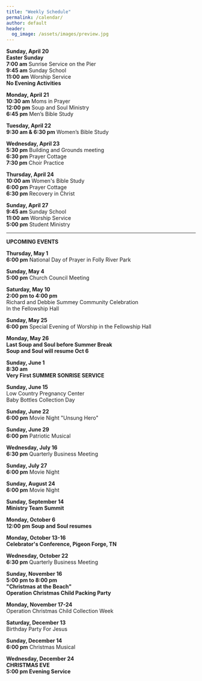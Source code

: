 ```yaml
---
title: "Weekly Schedule"
permalink: /calendar/
author: default
header:
  og_image: /assets/images/preview.jpg
---
```


<!--
**Example Day**
[10:00 am] Two Spaces At The End Of The Line ->
-->
**Sunday, April 20**  
**Easter Sunday**  
**7:00 am** Sunrise Service on the Pier  
 **9:45 am** Sunday School  
**11:00 am** Worship Service   
**No Evening Activities**
  
 

**Monday, April 21**  
**10:30 am**  Moms in Prayer  
**12:00 pm**  Soup and Soul Ministry  
 **6:45 pm**  Men’s Bible Study  

**Tuesday, April 22**   
 **9:30 am & 6:30 pm** Women’s Bible Study   
  
 
**Wednesday, April 23**   
 **5:30 pm** Building and Grounds meeting  
 **6:30 pm** Prayer Cottage   
 **7:30 pm** Choir Practice

**Thursday, April 24**  
**10:00 am** Women's Bible Study   
**6:00 pm** Prayer Cottage  
**6:30 pm** Recovery in Christ
 
**Sunday, April 27**   
**9:45 am** Sunday School  
**11:00 am** Worship Service  
**5:00 pm** Student Ministry
<hr>  

  **UPCOMING EVENTS**  

  **Thursday, May 1**  
  **6:00 pm** National Day of Prayer in Folly River Park  

  **Sunday, May 4**  
  **5:00 pm** Church Council Meeting  

  **Saturday, May 10**  
  **2:00 pm to 4:00 pm**  
  Richard and Debbie Summey Community Celebration  
  In the Fellowship Hall  

  **Sunday, May 25**  
  **6:00 pm** Special Evening of Worship in the Fellowship Hall  

  **Monday, May 26**  
  **Last Soup and Soul before Summer Break**  
  **Soup and Soul will resume Oct 6**

  **Sunday, June 1**  
  **8:30 am**  
  **Very First SUMMER SONRISE SERVICE**  

  **Sunday, June 15**  
  Low Country Pregnancy Center  
  Baby Bottles Collection Day


  **Sunday, June 22**  
  **6:00 pm** Movie Night "Unsung Hero"  

  **Sunday, June 29**  
  **6:00 pm**  Patriotic Musical 

  **Wednesday, July 16**  
  **6:30 pm** Quarterly Business Meeting  

  **Sunday, July 27**  
  **6:00 pm** Movie Night  

  **Sunday, August 24**  
  **6:00 pm** Movie Night  

  **Sunday, September 14**  
  **Ministry Team Summit**  

  **Monday, October 6**  
  **12:00 pm Soup and Soul resumes**

  **Monday, October 13-16**  
  **Celebrator's Conference, Pigeon Forge, TN**

  **Wednesday, October 22**  
  **6:30 pm** Quarterly Business Meeting  

  **Sunday, November 16**  
  **5:00 pm to 8:00 pm**  
  **"Christmas at the Beach"**  
  **Operation Christmas Child Packing Party**  

  **Monday, November 17-24**  
  Operation Christmas Child Collection Week  

  **Saturday, December 13**  
  Birthday Party For Jesus  

  **Sunday, December 14**  
  **6:00 pm** Christmas Musical  

  **Wednesday, December 24**  
  **CHRISTMAS EVE**  
  **5:00 pm Evening Service**

    

    



<!--

# Special Events

**Movie Night**
"The Jesus Revolution"
Sunday, June 23 at 6:00 pm
_Free admission, popcorn, and drinks_

![Jesus Revolution](/assets/images/jesus_revolution.png)

-->
